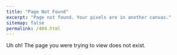 ```yaml
---
title: "Page Not Found"
excerpt: "Page not found. Your pixels are in another canvas."
sitemap: false
permalink: /404.html
---
```


Uh oh! The page you were trying to view does not exist.
